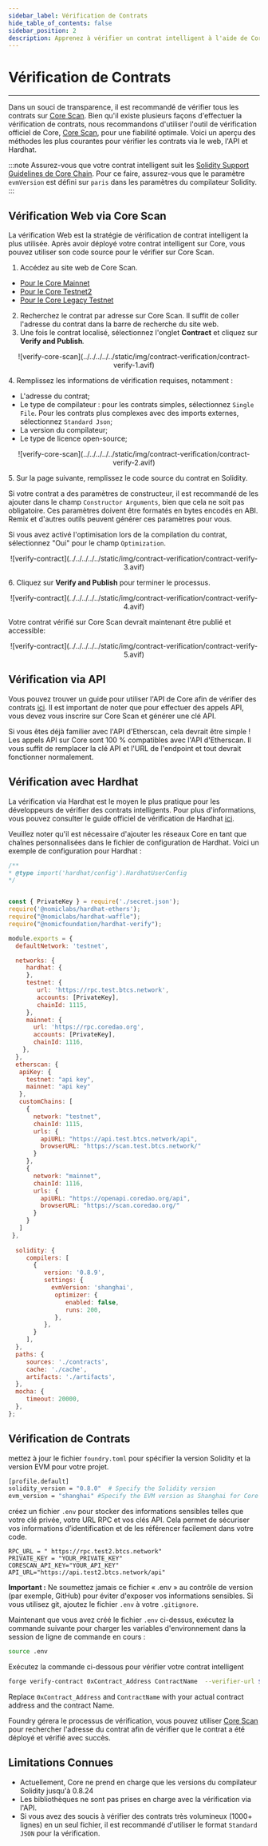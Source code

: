 ```yaml
---
sidebar_label: Vérification de Contrats
hide_table_of_contents: false
sidebar_position: 2
description: Apprenez à vérifier un contrat intelligent à l'aide de Core Scan
---
```


# Vérification de Contrats

---

Dans un souci de transparence, il est recommandé de vérifier tous les contrats sur [Core Scan](https://scan.coredao.org/). Bien qu'il existe plusieurs façons d'effectuer la vérification de contrats, nous recommandons d'utiliser l'outil de vérification officiel de Core, [Core Scan](https://scan.coredao.org/), pour une fiabilité optimale. Voici un aperçu des méthodes les plus courantes pour vérifier les contrats via le web, l'API et Hardhat.

:::note
Assurez-vous que votre contrat intelligent suit les [Solidity Support Guidelines de Core Chain](./smart-contract-guidelines.md). Pour ce faire, assurez-vous que le paramètre `evmVersion` est défini sur `paris` dans les paramètres du compilateur Solidity.
:::

## Vérification Web via Core Scan

La vérification Web est la stratégie de vérification de contrat intelligent la plus utilisée. Après avoir déployé votre contrat intelligent sur Core, vous pouvez utiliser son code source pour le vérifier sur Core Scan.

1. Accédez au site web de Core Scan.

- [Pour le Core Mainnet](https://scan.coredao.org/)
- [Pour le Core Testnet2](https://scan.test.btcs.network)
- [Pour le Core Legacy Testnet](https://scan.test.btcs.network)

2. Recherchez le contrat par adresse sur Core Scan. Il suffit de coller l'adresse du contrat dans la barre de recherche du site web.
3. Une fois le contrat localisé, sélectionnez l'onglet **Contract** et cliquez sur **Verify and Publish**_._

<p align="center">
![verify-core-scan](../../../../../static/img/contract-verification/contract-verify-1.avif)
</p>

4\. Remplissez les informations de vérification requises, notamment :

- L'adresse du contrat;
- Le type de compilateur : pour les contrats simples, sélectionnez `Single File`. Pour les contrats plus complexes avec des imports externes, sélectionnez `Standard Json`;
- La version du compilateur;
- Le type de licence open-source;

<p align="center">
![verify-core-scan](../../../../../static/img/contract-verification/contract-verify-2.avif)
</p>

5\. Sur la page suivante, remplissez le code source du contrat en Solidity.

Si votre contrat a des paramètres de constructeur, il est recommandé de les ajouter dans le champ `Constructor Arguments`, bien que cela ne soit pas obligatoire. Ces paramètres doivent être formatés en bytes encodés en ABI. Remix et d'autres outils peuvent générer ces paramètres pour vous.

Si vous avez activé l'optimisation lors de la compilation du contrat, sélectionnez "Oui" pour le champ `Optimization`.

<p align="center">
![verify-contract](../../../../../static/img/contract-verification/contract-verify-3.avif)
 </p>

6\. Cliquez sur **Verify and Publish** pour terminer le processus.

<p align="center">
![verify-contract](../../../../../static/img/contract-verification/contract-verify-4.avif) 
</p>

Votre contrat vérifié sur Core Scan devrait maintenant être publié et accessible:

<p align="center">
![verify-contract](../../../../../static/img/contract-verification/contract-verify-5.avif)
 </p>

## Vérification via API

Vous pouvez trouver un guide pour utiliser l'API de Core afin de vérifier des contrats [ici](https://docs.coredao.org/docs/api/api-documents/contracts). Il est important de noter que pour effectuer des appels API, vous devez vous inscrire sur Core Scan et générer une clé API.

Si vous êtes déjà familier avec l'API d'Etherscan, cela devrait être simple ! Les appels API sur Core sont 100 % compatibles avec l'API d'Etherscan. Il vous suffit de remplacer la clé API et l'URL de l'endpoint et tout devrait fonctionner normalement.

## Vérification avec Hardhat

La vérification via Hardhat est le moyen le plus pratique pour les développeurs de vérifier des contrats intelligents. Pour plus d'informations, vous pouvez consulter le guide officiel de vérification de Hardhat [ici](https://hardhat.org/hardhat-runner/plugins/nomicfoundation-hardhat-verify).

Veuillez noter qu'il est nécessaire d'ajouter les réseaux Core en tant que chaînes personnalisées dans le fichier de configuration de Hardhat. Voici un exemple de configuration pour Hardhat :

```javascript
/**
* @type import('hardhat/config').HardhatUserConfig
*/


const { PrivateKey } = require('./secret.json');
require('@nomiclabs/hardhat-ethers');
require("@nomiclabs/hardhat-waffle");
require("@nomicfoundation/hardhat-verify");

module.exports = {
  defaultNetwork: 'testnet',

  networks: {
     hardhat: {
     },
     testnet: {
        url: 'https://rpc.test.btcs.network',
        accounts: [PrivateKey],
        chainId: 1115,
     },
     mainnet: {
       url: 'https://rpc.coredao.org',
       accounts: [PrivateKey],
       chainId: 1116,
    },
  },
  etherscan: {
   apiKey: {
     testnet: "api key",
     mainnet: "api key"
   },
   customChains: [
     {
       network: "testnet",
       chainId: 1115,
       urls: {
         apiURL: "https://api.test.btcs.network/api",
         browserURL: "https://scan.test.btcs.network/"
       }
     },
     {
       network: "mainnet",
       chainId: 1116,
       urls: {
         apiURL: "https://openapi.coredao.org/api",
         browserURL: "https://scan.coredao.org/"
       }
     }
   ]
 },
 
  solidity: {
     compilers: [
       {
          version: '0.8.9',
          settings: {
            evmVersion: 'shanghai',
             optimizer: {
                enabled: false,
                runs: 200,
             },
          },
       }
     ],
  },
  paths: {
     sources: './contracts',
     cache: './cache',
     artifacts: './artifacts',
  },
  mocha: {
     timeout: 20000,
  },
};

```

## Vérification de Contrats

mettez à jour le fichier `foundry.toml` pour spécifier la version Solidity et la version EVM pour votre projet.

```bash
[profile.default]
solidity_version = "0.8.0"  # Specify the Solidity version
evm_version = "shanghai" #Specify the EVM version as Shanghai for Core Testnet2 and mainnet, use Paris for old testnet
```

créez un fichier `.env` pour stocker des informations sensibles telles que votre clé privée, votre URL RPC et vos clés API. Cela permet de sécuriser vos informations d’identification et de les référencer facilement dans votre code.

```text
RPC_URL = " https://rpc.test2.btcs.network"
PRIVATE_KEY = "YOUR_PRIVATE_KEY"
CORESCAN_API_KEY="YOUR_API_KEY"
API_URL="https://api.test2.btcs.network/api"
```

**Important :** Ne soumettez jamais ce fichier « .env » au contrôle de version (par exemple, GitHub) pour éviter d'exposer vos informations sensibles. Si vous utilisez git, ajoutez le fichier `.env` à votre `.gitignore`.

Maintenant que vous avez créé le fichier `.env` ci-dessus, exécutez la commande suivante pour charger les variables d'environnement dans la session de ligne de commande en cours :

```bash
source .env
```

Exécutez la commande ci-dessous pour vérifier votre contrat intelligent

```bash
forge verify-contract 0xContract_Address ContractName  --verifier-url $API_URL  --api-key $CORESCAN_API_KEY --watch
```

Replace `0xContract_Address` and `ContractName` with your actual contract address and the contract Name.

Foundry gérera le processus de vérification, vous pouvez utiliser [Core Scan](https://scan.test2.btcs.network/) pour rechercher l'adresse du contrat afin de vérifier que le contrat a été déployé et vérifié avec succès.

## Limitations Connues

- Actuellement, Core ne prend en charge que les versions du compilateur Solidity jusqu'à 0.8.24
- Les bibliothèques ne sont pas prises en charge avec la vérification via l'API.
- Si vous avez des soucis à vérifier des contrats très volumineux (1000+ lignes) en un seul fichier, il est recommandé d'utiliser le format `Standard JSON` pour la vérification.

